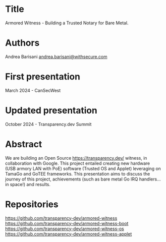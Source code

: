 Title
=====

Armored Witness - Building a Trusted Notary for Bare Metal.

Authors
=======

Andrea Barisani <andrea.barisani@withsecure.com>  

First presentation
==================

March 2024 - CanSecWest

Updated presentation
====================

October 2024 - Transparency.dev Summit

Abstract
========

We are building an Open Source https://transparency.dev/ witness, in
collaboration with Google. This project entailed creating new hardware (USB
armory LAN with PoE) software (Trusted OS and Applet) leveraging on TamaGo and
GoTEE frameworks. This presentation aims to discuss the journey of this
project, achievements (such as bare metal Go IRQ handlers…in space!) and
results.

Repositories
============

https://github.com/transparency-dev/armored-witness  
https://github.com/transparency-dev/armored-witness-boot  
https://github.com/transparency-dev/armored-witness-os  
https://github.com/transparency-dev/armored-witness-applet
